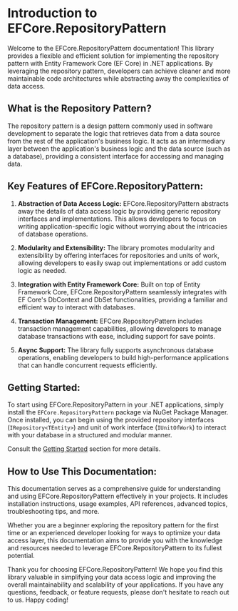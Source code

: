 # Introduction to EFCore.RepositoryPattern

Welcome to the EFCore.RepositoryPattern documentation! This library provides a flexible and efficient solution for
implementing the repository pattern with Entity Framework Core (EF Core) in .NET applications. By leveraging the
repository pattern, developers can achieve cleaner and more maintainable code architectures while abstracting away the
complexities of data access.

## What is the Repository Pattern?

The repository pattern is a design pattern commonly used in software development to separate the logic that retrieves
data from a data source from the rest of the application's business logic. It acts as an intermediary layer between the
application's business logic and the data source (such as a database), providing a consistent interface for accessing
and managing data.

## Key Features of EFCore.RepositoryPattern:

1. **Abstraction of Data Access Logic:** EFCore.RepositoryPattern abstracts away the details of data access logic by
   providing generic repository interfaces and implementations. This allows developers to focus on writing
   application-specific logic without worrying about the intricacies of database operations.

2. **Modularity and Extensibility:** The library promotes modularity and extensibility by offering interfaces for
   repositories and units of work, allowing developers to easily swap out implementations or add custom logic as needed.

3. **Integration with Entity Framework Core:** Built on top of Entity Framework Core, EFCore.RepositoryPattern
   seamlessly integrates with EF Core's DbContext and DbSet functionalities, providing a familiar and efficient way to
   interact with databases.

4. **Transaction Management:** EFCore.RepositoryPattern includes transaction management capabilities, allowing
   developers to manage database transactions with ease, including support for save points.

5. **Async Support:** The library fully supports asynchronous database operations, enabling developers to build
   high-performance applications that can handle concurrent requests efficiently.

## Getting Started:

To start using EFCore.RepositoryPattern in your .NET applications, simply install the `EFCore.RepositoryPattern` package
via NuGet Package Manager. Once installed, you can begin using the provided repository
interfaces (`IRepository<TEntity>`) and unit of work interface (`IUnitOfWork`) to interact with your database in a
structured and modular manner.

Consult the [Getting Started](https://carlosjortiz.github.io/EFCore/docs/repository-pattern-getting-started.html) section for more details.

## How to Use This Documentation:

This documentation serves as a comprehensive guide for understanding and using EFCore.RepositoryPattern effectively in
your projects. It includes installation instructions, usage examples, API references, advanced topics, troubleshooting
tips, and more.

Whether you are a beginner exploring the repository pattern for the first time or an experienced developer looking for
ways to optimize your data access layer, this documentation aims to provide you with the knowledge and resources needed
to leverage EFCore.RepositoryPattern to its fullest potential.

Thank you for choosing EFCore.RepositoryPattern! We hope you find this library valuable in simplifying your data access
logic and improving the overall maintainability and scalability of your applications. If you have any questions,
feedback, or feature requests, please don't hesitate to reach out to us. Happy coding!
